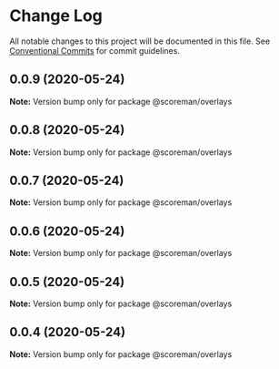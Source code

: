 # Change Log

All notable changes to this project will be documented in this file.
See [Conventional Commits](https://conventionalcommits.org) for commit guidelines.

## 0.0.9 (2020-05-24)

**Note:** Version bump only for package @scoreman/overlays





## 0.0.8 (2020-05-24)

**Note:** Version bump only for package @scoreman/overlays





## 0.0.7 (2020-05-24)

**Note:** Version bump only for package @scoreman/overlays





## 0.0.6 (2020-05-24)

**Note:** Version bump only for package @scoreman/overlays





## 0.0.5 (2020-05-24)

**Note:** Version bump only for package @scoreman/overlays





## 0.0.4 (2020-05-24)

**Note:** Version bump only for package @scoreman/overlays
